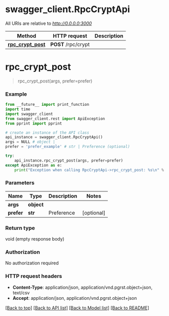 # swagger_client.RpcCryptApi

All URIs are relative to *http://0.0.0.0:3000*

Method | HTTP request | Description
------------- | ------------- | -------------
[**rpc_crypt_post**](RpcCryptApi.md#rpc_crypt_post) | **POST** /rpc/crypt | 


# **rpc_crypt_post**
> rpc_crypt_post(args, prefer=prefer)



### Example
```python
from __future__ import print_function
import time
import swagger_client
from swagger_client.rest import ApiException
from pprint import pprint

# create an instance of the API class
api_instance = swagger_client.RpcCryptApi()
args = NULL # object | 
prefer = 'prefer_example' # str | Preference (optional)

try:
    api_instance.rpc_crypt_post(args, prefer=prefer)
except ApiException as e:
    print("Exception when calling RpcCryptApi->rpc_crypt_post: %s\n" % e)
```

### Parameters

Name | Type | Description  | Notes
------------- | ------------- | ------------- | -------------
 **args** | **object**|  | 
 **prefer** | **str**| Preference | [optional] 

### Return type

void (empty response body)

### Authorization

No authorization required

### HTTP request headers

 - **Content-Type**: application/json, application/vnd.pgrst.object+json, text/csv
 - **Accept**: application/json, application/vnd.pgrst.object+json

[[Back to top]](#) [[Back to API list]](../README.md#documentation-for-api-endpoints) [[Back to Model list]](../README.md#documentation-for-models) [[Back to README]](../README.md)

